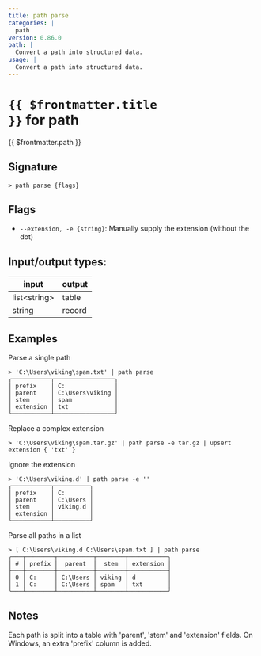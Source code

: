 ```yaml
---
title: path parse
categories: |
  path
version: 0.86.0
path: |
  Convert a path into structured data.
usage: |
  Convert a path into structured data.
---
```

<!-- This file is automatically generated. Please edit the command in https://github.com/nushell/nushell instead. -->

# <code>{{ $frontmatter.title }}</code> for path

<div class='command-title'>{{ $frontmatter.path }}</div>

## Signature

```> path parse {flags} ```

## Flags

 -  `--extension, -e {string}`: Manually supply the extension (without the dot)


## Input/output types:

| input        | output |
| ------------ | ------ |
| list\<string\> | table  |
| string       | record |
## Examples

Parse a single path
```nu
> 'C:\Users\viking\spam.txt' | path parse
╭───────────┬─────────────────╮
│ prefix    │ C:              │
│ parent    │ C:\Users\viking │
│ stem      │ spam            │
│ extension │ txt             │
╰───────────┴─────────────────╯
```

Replace a complex extension
```nu
> 'C:\Users\viking\spam.tar.gz' | path parse -e tar.gz | upsert extension { 'txt' }

```

Ignore the extension
```nu
> 'C:\Users\viking.d' | path parse -e ''
╭───────────┬──────────╮
│ prefix    │ C:       │
│ parent    │ C:\Users │
│ stem      │ viking.d │
│ extension │          │
╰───────────┴──────────╯
```

Parse all paths in a list
```nu
> [ C:\Users\viking.d C:\Users\spam.txt ] | path parse
╭───┬────────┬──────────┬────────┬───────────╮
│ # │ prefix │  parent  │  stem  │ extension │
├───┼────────┼──────────┼────────┼───────────┤
│ 0 │ C:     │ C:\Users │ viking │ d         │
│ 1 │ C:     │ C:\Users │ spam   │ txt       │
╰───┴────────┴──────────┴────────┴───────────╯

```

## Notes
Each path is split into a table with 'parent', 'stem' and 'extension' fields.
On Windows, an extra 'prefix' column is added.